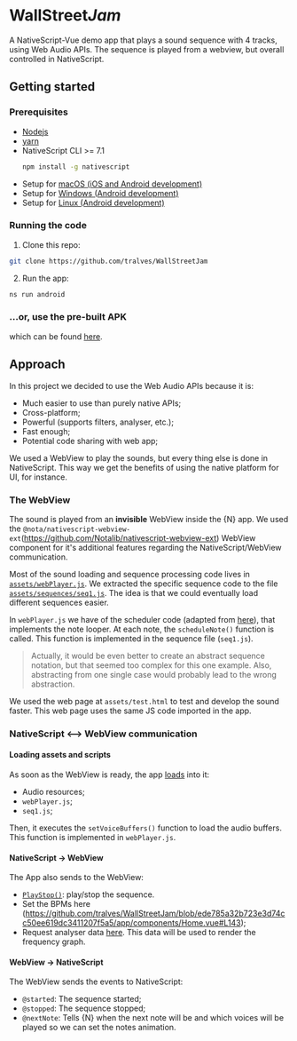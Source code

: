 # WallStreet<i>Jam</i>

A NativeScript-Vue demo app that plays a sound sequence with 4 tracks, using Web Audio APIs.
The sequence is played from a webview, but overall controlled in NativeScript.

## Getting started

### Prerequisites

- [Nodejs](https://nodejs.org/)
- [yarn](https://yarnpkg.com/)
- NativeScript CLI >= 7.1
  ```bash
  npm install -g nativescript
  ```
- Setup for [macOS (iOS and Android development)](https://docs.nativescript.org/start/ns-setup-os-x)
- Setup for [Windows (Android development)](https://docs.nativescript.org/start/ns-setup-win)
- Setup for [Linux (Android development)](https://docs.nativescript.org/start/ns-setup-linux)

### Running the code

1. Clone this repo:

```bash
git clone https://github.com/tralves/WallStreetJam
```

2. Run the app:

```bash
ns run android
```

### ...or, use the pre-built APK

which can be found [here](https://github.com/tralves/WallStreetJam/tree/master/builds).

## Approach

In this project we decided to use the Web Audio APIs because it is:
- Much easier to use than purely native APIs;
- Cross-platform;
- Powerful (supports filters, analyser, etc.);
- Fast enough;
- Potential code sharing with web app;

We used a WebView to play the sounds, but every thing else is done in NativeScript.
This way we get the benefits of using the native platform for UI, for instance.

### The WebView

The sound is played from an **invisible** WebView inside the {N} app. We used the
`@nota/nativescript-webview-ext`(https://github.com/Notalib/nativescript-webview-ext) WebView
component for it's additional features regarding the NativeScript/WebView communication.

Most of the sound loading and sequence processing code lives in [`assets/webPlayer.js`](https://github.com/tralves/WallStreetJam/blob/master/app/assets/webPlayer.js).
We extracted the specific sequence code to the file [`assets/sequences/seq1.js`](https://github.com/tralves/WallStreetJam/blob/master/app/assets/sequences/seq1.js). The idea
is that we could eventually load different sequences easier.

In `webPlayer.js` we have of the scheduler code (adapted from [here](https://mdn.github.io/webaudio-examples/step-sequencer/)),
that implements the note looper. At each note, the `scheduleNote()` function is called.
This function is implemented in the sequence file (`seq1.js`).

> Actually, it would be even better to create an abstract sequence notation, but that seemed
too complex for this one example. Also, abstracting from one single case would probably lead
to the wrong abstraction.


We used the web page at `assets/test.html` to test and develop the sound faster. This
web page uses the same JS code imported in the app.

### NativeScript <--> WebView communication

#### Loading assets and scripts
As soon as the WebView is ready, the app [loads](https://github.com/tralves/WallStreetJam/blob/ede785a32b723e3d74cc50ee619dc3411207f5a5/app/components/Home.vue#L186) into it:
- Audio resources;
- `webPlayer.js`;
- `seq1.js`;

Then, it executes the `setVoiceBuffers()` function to load the audio buffers. This function
is implemented in `webPlayer.js`.

#### NativeScript -> WebView

The App also sends to the WebView:
- [`PlayStop()`](https://github.com/tralves/WallStreetJam/blob/ede785a32b723e3d74cc50ee619dc3411207f5a5/app/components/Home.vue#L137): play/stop the sequence.
- Set the BPMs here (https://github.com/tralves/WallStreetJam/blob/ede785a32b723e3d74cc50ee619dc3411207f5a5/app/components/Home.vue#L143);
- Request analyser data [here](https://github.com/tralves/WallStreetJam/blob/ede785a32b723e3d74cc50ee619dc3411207f5a5/app/components/Home.vue#L225). This data will be used to render the frequency graph.

#### WebView -> NativeScript

The WebView sends the events to NativeScript:

- `@started`: The sequence started;
- `@stopped`: The sequence stopped;
- `@nextNote`: Tells {N} when the next note will be and which voices will be played so we can set
the notes animation.